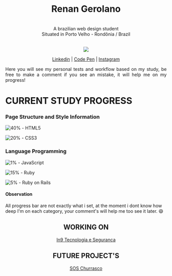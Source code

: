 <div align="center">
  <h1>Renan Gerolano</h1>
  <p>
    <br>A brazilian web design student
    <br>Situated in Porto Velho - Rondônia / Brazil
  </p>
  <br><img src="https://scontent.fpvh2-1.fna.fbcdn.net/v/t1.6435-9/139718554_3677920598968303_642231556668949911_n.jpg?_nc_cat=109&ccb=1-3&_nc_sid=09cbfe&_nc_ohc=YaNhM5bTT3wAX-H_GJi&_nc_oc=AQkCHHX4YfA1rkeTmEQ4KMX4hYqREfjeUUUzp7UfYqn0wFkJpiPiZV7r2vyue2vhEXg&_nc_ht=scontent.fpvh2-1.fna&oh=adb9bb6e0af47af11cd72fce47ad7179&oe=6122F99B">
  <p>
    <a href="https://www.linkedin.com/in/renangerolano/">Linkedin</a> | <a href="https://codepen.io/RenanGerolano">Code Pen</a> | <a href="https://www.instagram.com/renangerolano">Instagram</a>
  </p>
  <div align="justify">
    <p>
      Here you will see my personal tests and workflow based on my study, be free to make a comment if you see an mistake, it will help me on my progress!
    </p>
  </div>
</div>

# CURRENT STUDY PROGRESS

### Page Structure and Style Information

![40%](https://progress-bar.dev/40) - HTML5

![20%](https://progress-bar.dev/20) - CSS3

### Language Programming

![1%](https://progress-bar.dev/1) - JavaScript

![15%](https://progress-bar.dev/15) - Ruby

![5%](https://progress-bar.dev/5) - Ruby on Rails

#### Observation

All progress bar are not exactly what i set, at the moment i dont know how deep I'm on each category, your comment's will help me too see it later. :smile: 

<div align="center">
  <h2> WORKING ON </h2>
  <a href="https://github.com/RenanGerolano/in9tecnologia">
    In9 Tecnologia e Segurança
  </a>
</div>

<div align="center">
  <h2> FUTURE PROJECT'S </h2>
  <a href="https://github.com/RenanGerolano/soschurrasco">
    SOS Churrasco
  </a>
</div>
  
